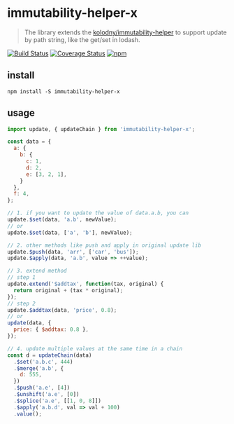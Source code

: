 # immutability-helper-x

> The library extends the [kolodny/immutability-helper](https://github.com/kolodny/immutability-helper) to support update by path string, like the get/set in lodash.

[![Build Status](https://travis-ci.org/ProtoTeam/immutability-helper-x.svg?branch=master)](https://travis-ci.org/ProtoTeam/immutability-helper-x) [![Coverage Status](https://coveralls.io/repos/github/ProtoTeam/immutability-helper-x/badge.svg?branch=master)](https://coveralls.io/github/ProtoTeam/immutability-helper-x?branch=master) [![npm](https://img.shields.io/npm/v/immutability-helper-x.svg)](https://www.npmjs.com/package/immutability-helper-x) 

## install

```shell
npm install -S immutability-helper-x
```

## usage

```js
import update, { updateChain } from 'immutability-helper-x';

const data = {
  a: {
    b: {
      c: 1,
      d: 2,
      e: [3, 2, 1],
    }
  },
  f: 4,
};

// 1. if you want to update the value of data.a.b, you can
update.$set(data, 'a.b', newValue);
// or
update.$set(data, ['a', 'b'], newValue);

// 2. other methods like push and apply in original update lib
update.$push(data, 'arr', ['car', 'bus']);
update.$apply(data, 'a.b', value => ++value);

// 3. extend method
// step 1
update.extend('$addtax', function(tax, original) {
  return original + (tax * original);
});
// step 2
update.$addtax(data, 'price', 0.8);
// or
update(data, {
  price: { $addtax: 0.8 },
});

// 4. update multiple values at the same time in a chain
const d = updateChain(data)
  .$set('a.b.c', 444)
  .$merge('a.b', {
    d: 555,
  })
  .$push('a.e', [4])
  .$unshift('a.e', [0])
  .$splice('a.e', [[1, 0, 8]])
  .$apply('a.b.d', val => val + 100)
  .value();
```
